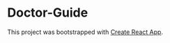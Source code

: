 # Doctor-Guide

This project was bootstrapped with [Create React App](https://github.com/facebook/create-react-app).

